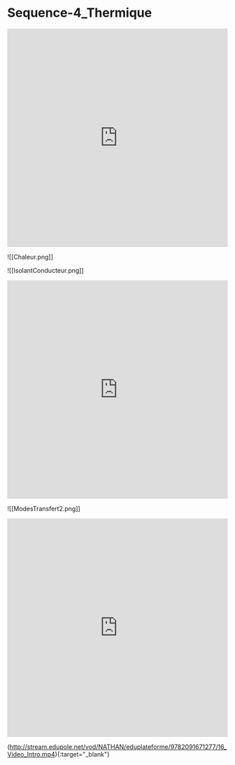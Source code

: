 # Sequence-4_Thermique

<iframe src="https://learningapps.org/watch?v=pm53pr50524" style="border:0px;width:100%;height:500px" allowfullscreen="true" webkitallowfullscreen="true" mozallowfullscreen="true"></iframe>

![[Chaleur.png]]

![[IsolantConducteur.png]]

<iframe src="https://learningapps.org/watch?v=pu80n71uj24" style="border:0px;width:100%;height:500px" allowfullscreen="true" webkitallowfullscreen="true" mozallowfullscreen="true"></iframe>

![[ModesTransfert2.png]]

<iframe src="https://learningapps.org/watch?v=p24z9z40524" style="border:0px;width:100%;height:500px" allowfullscreen="true" webkitallowfullscreen="true" mozallowfullscreen="true"></iframe>

(http://stream.edupole.net/vod/NATHAN/eduplateforme/9782091671277/16_Video_Intro.mp4){:target="_blank"}
